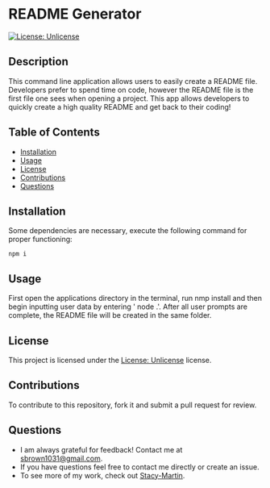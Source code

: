 # README Generator
[![License: Unlicense](https://img.shields.io/badge/license-Unlicense-blue.svg)](http://unlicense.org/)

## Description
This command line  application allows users to easily create a README file.  Developers prefer to spend time on code, however the README file is the first file one sees when opening a project.  This app allows developers to quickly create a high quality README and get back to their coding!  

## Table of Contents
* [Installation](#installation)
* [Usage](#usage)
* [License](#license)
* [Contributions](#contributions)
* [Questions](#questions)

## Installation
Some dependencies are necessary, execute the following command for proper functioning:
~~~
npm i
~~~

## Usage
First open the applications directory in the terminal, run nmp install and then begin inputting user data by entering ' node .'.  After all user prompts are complete, the README file will be created in the same folder.

## License 
This project is licensed under the [License: Unlicense](http://unlicense.org/) license.

## Contributions
To contribute to this repository, fork it and submit a pull request for review.

## Questions
* I am always grateful for feedback! Contact me at sbrown1031@gmail.com.
* If you have questions feel free to contact me directly or create an issue. 
* To see more of my work, check out [Stacy-Martin](https://github.com/Stacy-Martin).